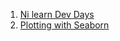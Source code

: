 1. [Ni learn Dev Days](https://nilearn.github.io/dev-days-2021/old-content.html)
2. [Plotting with Seaborn](https://seaborn.pydata.org/examples/index.html)
